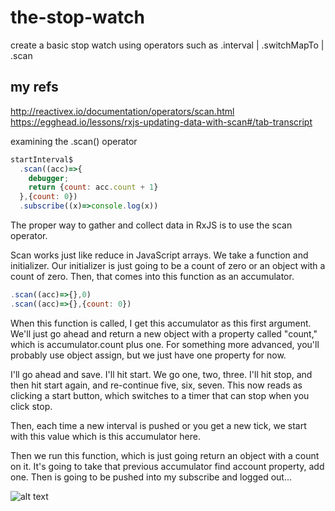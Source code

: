 # the-stop-watch
create a basic stop watch using operators such as .interval | .switchMapTo | .scan

## my refs
http://reactivex.io/documentation/operators/scan.html
https://egghead.io/lessons/rxjs-updating-data-with-scan#/tab-transcript

examining the .scan() operator
```js
startInterval$
  .scan((acc)=>{
    debugger;
    return {count: acc.count + 1}
  },{count: 0})
  .subscribe((x)=>console.log(x))
  ```
  
The proper way to gather and collect data in RxJS is to use the scan operator.

Scan works just like reduce in JavaScript arrays. 
We take a function and initializer. 
Our initializer is just going to be a count of zero or an object with a count of zero. 
Then, that comes into this function as an accumulator.
```js
.scan((acc)=>{},0)
.scan((acc)=>{},{count: 0})
```


When this function is called, I get this accumulator as this first argument. We'll just go ahead and return a new object with a property called "count," which is accumulator.count plus one. For something more advanced, you'll probably use object assign, but we just have one property for now.

I'll go ahead and save. I'll hit start. We go one, two, three. I'll hit stop, and then hit start again, and re-continue five, six, seven. This now reads as clicking a start button, which switches to a timer that can stop when you click stop.

Then, each time a new interval is pushed or you get a new tick, we start with this value which is this accumulator here.

Then we run this function, which is just going return an object with a count on it. It's going to take that previous accumulator find account property, add one. Then is going to be pushed into my subscribe and logged out...

![alt text](http://reactivex.io/documentation/operators/images/scanSeed.js.png)
